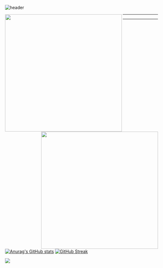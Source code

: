 ![header](https://capsule-render.vercel.app/api?type=Waving&color=timeGradient&height=200&section=header&text=I%20AM%202Zerozero&fontSize=48)

<div align=center>
    <a href="https://github.com/anuraghazra/github-readme-stats" title="Go to Source">
      <img align="left" width=385 src="https://github-readme-stats.vercel.app/api?username=iamheonil&show_icons=true&theme=dark&hide_border=true&bg_color=151515&icon_color=ffffff&text_color=ffffff&title_color=00e6fe" />
    </a>
    <a href="https://git.io/streak-stats" title="Go to Source">
      <img align="right" width=385 src="http://github-readme-streak-stats.herokuapp.com?user=iamheonil&hide_border=true&theme=black-ice" alt="" />
    </a>
  </div>

-----

-----


  [![Anurag's GitHub stats](https://github-readme-stats.vercel.app/api?username=2Zerozero)](https://github.com/anuraghazra/github-readme-stats) [![GitHub Streak](https://streak-stats.demolab.com?user=2Zerozero&theme=transparent)](https://git.io/streak-stats)


<img src="https://capsule-render.vercel.app/api?type=Waving&color=timeGradient&height=150&section=footer" />
